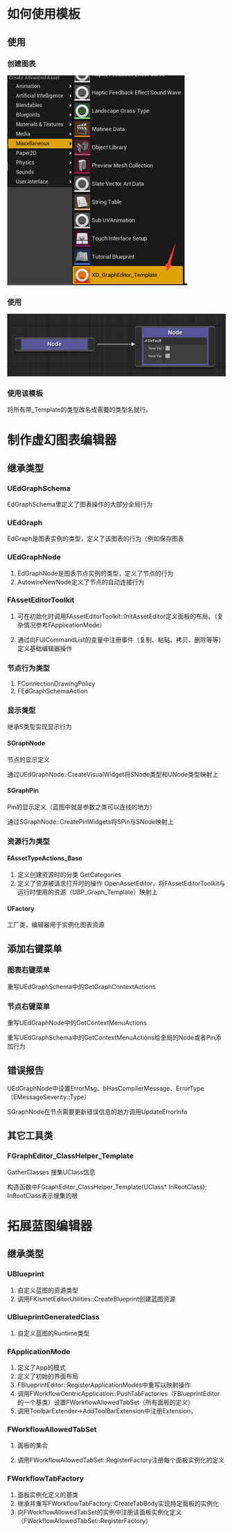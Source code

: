# 如何使用模板
## 使用
### 创建图表

![创建图表](.\Images\创建图表.png)

### 使用

![节点效果](.\Images\节点效果.png)

### 使用该模板

将所有带_Template的类型改名成需要的类型名就行。

# 制作虚幻图表编辑器

## 继承类型

### UEdGraphSchema

EdGraphSchema里定义了图表操作的大部分全局行为

### UEdGraph

EdGraph是图表实例的类型，定义了该图表的行为（例如保存图表

### UEdGraphNode

1. EdGraphNode是图表节点实例的类型，定义了节点的行为
2. AutowireNewNode定义了节点的自动连接行为

### FAssetEditorToolkit

1. 可在初始化时调用FAssetEditorToolkit::InitAssetEditor定义面板的布局。（复杂情况参考FApplicationMode）

2. 通过向FUICommandList的变量中注册事件（复制、粘贴、拷贝、删除等等）定义基础编辑器操作

### 节点行为类型

1. FConnectionDrawingPolicy
2. FEdGraphSchemaAction

### 显示类型

继承S类型实现显示行为

#### SGraphNode

节点的显示定义

通过UEdGraphNode::CreateVisualWidget将SNode类型和UNode类型映射上

#### SGraphPin

Pin的显示定义（蓝图中就是参数之类可以连线的地方）

通过SGraphNode::CreatePinWidgets将SPin与SNode映射上

### 资源行为类型

#### FAssetTypeActions_Base

1. 定义创建资源时的分类 GetCategories
2. 定义了资源被请求打开时的操作 OpenAssetEditor，将FAssetEditorToolkit与运行时使用的资源（UBP_Graph_Template）映射上

#### UFactory

工厂类，编辑器用于实例化图表资源

## 添加右键菜单

### 图表右键菜单

重写UEdGraphSchema中的GetGraphContextActions

### 节点右键菜单

重写UEdGraphNode中的GetContextMenuActions

重写UEdGraphSchema中的GetContextMenuActions给全局的Node或者Pin添加行为

## 错误报告
UEdGraphNode中设置ErrorMsg、bHasCompilerMessage、ErrorType（EMessageSeverity::Type）

SGraphNode在节点需要更新错误信息的地方调用UpdateErrorInfo

## 其它工具类

### FGraphEditor_ClassHelper_Template

GatherClasses 搜集UClass信息

构造函数中FGraphEditor_ClassHelper_Template(UClass* InRootClass); InRootClass表示搜集的根



# 拓展蓝图编辑器

## 继承类型

### UBlueprint

1. 自定义蓝图的资源类型
2. 调用FKismetEditorUtilities::CreateBlueprint创建蓝图资源

### UBlueprintGeneratedClass

1. 自定义蓝图的Runtime类型

### FApplicationMode

1. 定义了App的模式
2. 定义了初始的界面布局
3. FBlueprintEditor::RegisterApplicationModes中重写以映射操作
4. 调用FWorkflowCentricApplication::PushTabFactories（FBlueprintEditor的一个基类）设置FWorkflowAllowedTabSet（所有面板的定义）
5. 调用ToolbarExtender->AddToolBarExtension中注册Extension，

### FWorkflowAllowedTabSet

1. 面板的集合

2. 调用FWorkflowAllowedTabSet::RegisterFactory注册每个面板实例化的定义

### FWorkflowTabFactory

1. 面板实例化定义的基类
2. 继承并重写FWorkflowTabFactory::CreateTabBody实现特定面板的实例化
3. 向FWorkflowAllowedTabSet的实例中注册该面板实例化定义（FWorkflowAllowedTabSet::RegisterFactory）

